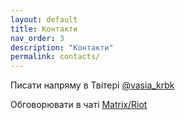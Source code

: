 ```yaml
---
layout: default
title: Контакти
nav_order: 3
description: "Контакти"
permalink: contacts/
---
```


Писати напряму в Твітері [@vasia_krbk](https://twitter.com/vasia_krbk)

Обговорювати в чаті [Matrix/Riot](https://riot.im/app/#/room/#ua-localization:matrix.org)
